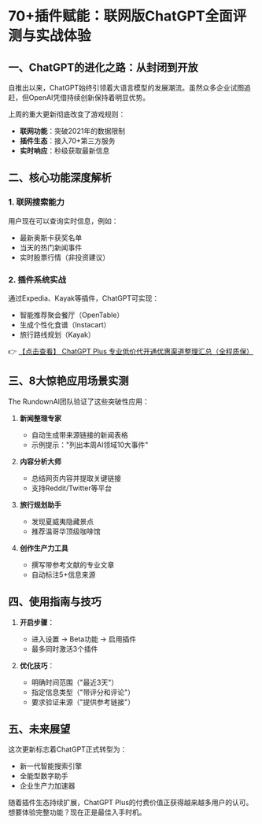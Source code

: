 # 70+插件赋能：联网版ChatGPT全面评测与实战体验

## 一、ChatGPT的进化之路：从封闭到开放
自推出以来，ChatGPT始终引领着大语言模型的发展潮流。虽然众多企业试图追赶，但OpenAI凭借持续创新保持着明显优势。

上周的重大更新彻底改变了游戏规则：
- **联网功能**：突破2021年的数据限制
- **插件生态**：接入70+第三方服务
- **实时响应**：秒级获取最新信息

## 二、核心功能深度解析
### 1. 联网搜索能力
用户现在可以查询实时信息，例如：
- 最新奥斯卡获奖名单
- 当天的热门新闻事件
- 实时股票行情（非投资建议）

### 2. 插件系统实战
通过Expedia、Kayak等插件，ChatGPT可实现：
- 智能推荐聚会餐厅（OpenTable）
- 生成个性化食谱（Instacart）
- 旅行路线规划（Kayak）

👉 [【点击查看】 ChatGPT Plus 专业低价代开通优惠渠道整理汇总（全程质保）](https://bit.ly/DaiKai)

## 三、8大惊艳应用场景实测
The RundownAI团队验证了这些突破性应用：

1. **新闻整理专家**
   - 自动生成带来源链接的新闻表格
   - 示例提示："列出本周AI领域10大事件"

2. **内容分析大师**
   - 总结网页内容并提取关键链接
   - 支持Reddit/Twitter等平台

3. **旅行规划助手**
   - 发现夏威夷隐藏景点
   - 推荐温哥华顶级咖啡馆

4. **创作生产力工具**
   - 撰写带参考文献的专业文章
   - 自动标注5+信息来源

## 四、使用指南与技巧
1. **开启步骤**：
   - 进入设置 → Beta功能 → 启用插件
   - 最多同时激活3个插件

2. **优化技巧**：
   - 明确时间范围（"最近3天"）
   - 指定信息类型（"带评分和评论"）
   - 要求验证来源（"提供参考链接"）

## 五、未来展望
这次更新标志着ChatGPT正式转型为：
- 新一代智能搜索引擎
- 全能型数字助手
- 企业生产力加速器

随着插件生态持续扩展，ChatGPT Plus的付费价值正获得越来越多用户的认可。想要体验完整功能？现在正是最佳入手时机。